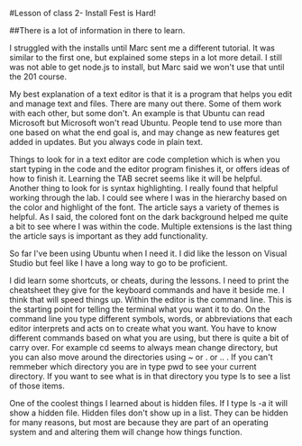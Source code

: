 #Lesson of class 2- Install Fest is Hard!

##There is a lot of information in there to learn.


I struggled with the installs until Marc sent me a different tutorial. It was similar to the first one, but explained some steps in a lot more detail. I still was not able to get node.js to install, but Marc said we won't use that until the 201 course. 

My best explanation of a text editor is that it is a program that helps you edit and manage text and files. There are many out there. Some of them work with each other, but some don't. An example is that Ubuntu can read Microsoft but Microsoft won't read Ubuntu. People tend to use more than one based on what the end goal is, and may change as new features get added in updates. But you always code in plain text.

Things to look for in a text editor are code completion which is when you start typing in the code and the editor program finishes it, or offers ideas of how to finish it. Learning the TAB secret seems like it will be helpful. Another thing to look for is syntax highlighting. I really found that helpful working through the lab. I could see where I was in the hierarchy based on the color and highlight of the font. The article says a variety of themes is helpful. As I said, the colored font on the dark background helped me quite a bit to see where I was within the code. Multiple extensions is the last thing the article says is important as they add functionality. 

So far I've been using Ubuntu when I need it. I did like the lesson on Visual Studio but feel like I have a long way to go to be proficient. 

I did learn some shortcuts, or cheats, during the lessons. I need to print the cheatsheet they give for the keyboard commands and have it beside me. I think that will speed things up.  Within the editor is the command line. This is the starting point for telling the terminal what you want it to do. On the command line you type different symbols, words, or abbreviations that each editor interprets and acts on to create what you want. You have to know different commands based on what you are using, but there is quite a bit of carry over. For example cd seems to always mean change directory, but you can also move around the directories using ~ or . or ..  . If you can't remmeber which directory you are in type pwd to see your current directory. If you want to see what is in that directory you type ls to see a list of those items. 

One of the coolest things I learned about is hidden files. If I type ls -a it will show a hidden file. Hidden files don't show up in a list. They can be hidden for many reasons, but most are because they are part of an operating system and and altering them will change how things function. 
